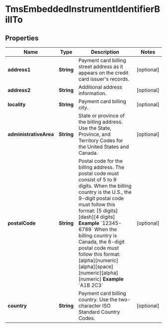 
# TmsEmbeddedInstrumentIdentifierBillTo

## Properties
Name | Type | Description | Notes
------------ | ------------- | ------------- | -------------
**address1** | **String** | Payment card billing street address as it appears on the credit card issuer&#39;s records.  |  [optional]
**address2** | **String** | Additional address information.  |  [optional]
**locality** | **String** | Payment card billing city.  |  [optional]
**administrativeArea** | **String** | State or province of the billing address. Use the State, Province, and Territory Codes for the United States and Canada.  |  [optional]
**postalCode** | **String** | Postal code for the billing address. The postal code must consist of 5 to 9 digits.  When the billing country is the U.S., the 9-digit postal code must follow this format: [5 digits][dash][4 digits]  **Example** &#x60;12345-6789&#x60;  When the billing country is Canada, the 6-digit postal code must follow this format: [alpha][numeric][alpha][space][numeric][alpha][numeric]  **Example** &#x60;A1B 2C3&#x60;  |  [optional]
**country** | **String** | Payment card billing country. Use the two-character ISO Standard Country Codes.  |  [optional]




